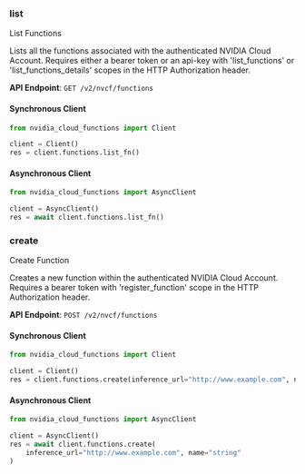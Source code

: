 
### list <a name="list"></a>
List Functions

Lists all the functions associated with the authenticated NVIDIA Cloud Account.  Requires either a bearer token or an api-key with 'list_functions' or  'list_functions_details' scopes in the HTTP Authorization header.

**API Endpoint**: `GET /v2/nvcf/functions`

#### Synchronous Client

```python
from nvidia_cloud_functions import Client

client = Client()
res = client.functions.list_fn()
```

#### Asynchronous Client

```python
from nvidia_cloud_functions import AsyncClient

client = AsyncClient()
res = await client.functions.list_fn()
```

### create <a name="create"></a>
Create Function

Creates a new function within the authenticated NVIDIA Cloud Account. Requires a  bearer token with 'register_function' scope in the HTTP Authorization header. 

**API Endpoint**: `POST /v2/nvcf/functions`

#### Synchronous Client

```python
from nvidia_cloud_functions import Client

client = Client()
res = client.functions.create(inference_url="http://www.example.com", name="string")
```

#### Asynchronous Client

```python
from nvidia_cloud_functions import AsyncClient

client = AsyncClient()
res = await client.functions.create(
    inference_url="http://www.example.com", name="string"
)
```
